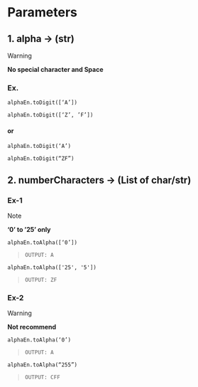 # Parameters
## 1. alpha -> (str)
> [!WARNING]
> **No special character and Space**
### Ex.
``` alphaEn.toDigit([‘A’]) ```

``` alphaEn.toDigit([‘Z’, ’F’]) ```
#### or
``` alphaEn.toDigit(‘A’) ```

``` alphaEn.toDigit(“ZF”) ```

## 2. numberCharacters -> (List of char/str)
### Ex-1
> [!NOTE]
> **‘0’ to ’25’ only**
  
``` alphaEn.toAlpha([‘0’]) ```
> ``` OUTPUT: A ```

``` alphaEn.toAlpha(['25', '5']) ```
> ``` OUTPUT: ZF ```

### Ex-2
> [!WARNING]
> **Not recommend**

``` alphaEn.toAlpha(‘0’) ```
> ``` OUTPUT: A ```

``` alphaEn.toAlpha(“255”) ```
> ``` OUTPUT: CFF ```
